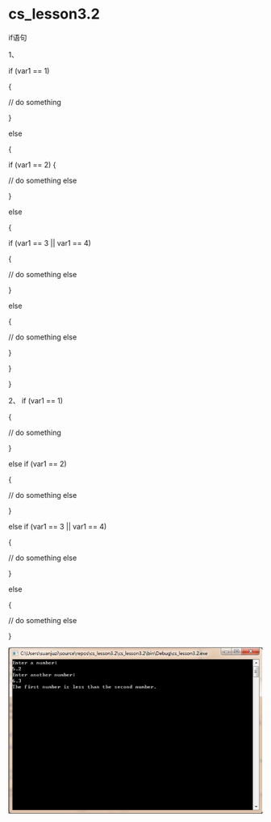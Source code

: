 # cs_lesson3.2
if语句




1、

if (var1 == 1)

{

// do something

}

else

{

if (var1 == 2)
{

// do something else

}

else

{

if (var1 == 3 || var1 == 4)

{

// do something else

}

else

{

// do something else

}

}

}

2、
if (var1 == 1)

{

// do something

}

else if (var1 == 2)

{

// do something else

}

else if (var1 == 3 || var1 == 4)

{

// do something else

}

else


{

// do something else

}


![read fail ](https://github.com/SHAREVIEW/cs_lesson3.2/blob/master/images/pic_20181029135043.png)

